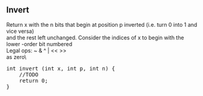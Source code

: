<h2>Invert</h2>


Return x with the n bits that begin at position p inverted (i.e. turn 0 into 1 and vice versa)\
and the rest left unchanged. Consider the indices of x to begin with the lower -order bit   numbered\
Legal ops: ~ & ^ | << >>\
as zero\

<pre>
int invert (int x, int p, int n) {
    //TODO
    return 0;
}
</pre>